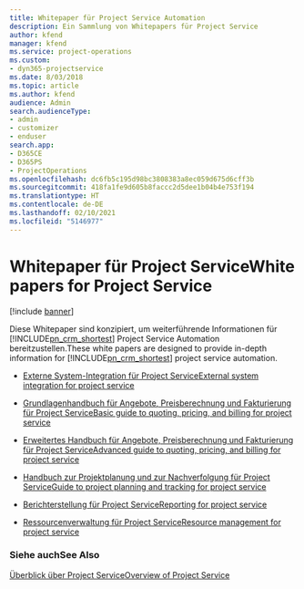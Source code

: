 ```yaml
---
title: Whitepaper für Project Service Automation
description: Ein Sammlung von Whitepapers für Project Service
author: kfend
manager: kfend
ms.service: project-operations
ms.custom:
- dyn365-projectservice
ms.date: 8/03/2018
ms.topic: article
ms.author: kfend
audience: Admin
search.audienceType:
- admin
- customizer
- enduser
search.app:
- D365CE
- D365PS
- ProjectOperations
ms.openlocfilehash: dc6fb5c195d98bc3808383a8ec059d675d6cff3b
ms.sourcegitcommit: 418fa1fe9d605b8faccc2d5dee1b04b4e753f194
ms.translationtype: HT
ms.contentlocale: de-DE
ms.lasthandoff: 02/10/2021
ms.locfileid: "5146977"
---
```

# <a name="white-papers-for-project-service"></a><span data-ttu-id="0e9f8-103">Whitepaper für Project Service</span><span class="sxs-lookup"><span data-stu-id="0e9f8-103">White papers for Project Service</span></span>

[!include [banner](../includes/psa-now-project-operations.md)]

<span data-ttu-id="0e9f8-104">Diese Whitepaper sind konzipiert, um weiterführende Informationen für [!INCLUDE[pn_crm_shortest](../includes/pn-crm-shortest.md)] Project Service Automation bereitzustellen.</span><span class="sxs-lookup"><span data-stu-id="0e9f8-104">These white papers are designed to provide in-depth information for [!INCLUDE[pn_crm_shortest](../includes/pn-crm-shortest.md)] project service automation.</span></span>

-   [<span data-ttu-id="0e9f8-105">Externe System-Integration für Project Service</span><span class="sxs-lookup"><span data-stu-id="0e9f8-105">External system integration for project service</span></span>](https://go.microsoft.com/fwlink/?LinkId=825445)

-   [<span data-ttu-id="0e9f8-106">Grundlagenhandbuch für Angebote, Preisberechnung und Fakturierung für Project Service</span><span class="sxs-lookup"><span data-stu-id="0e9f8-106">Basic guide to quoting, pricing, and billing for project service</span></span>](https://go.microsoft.com/fwlink/?LinkId=825241)

-   [<span data-ttu-id="0e9f8-107">Erweitertes Handbuch für Angebote, Preisberechnung und Fakturierung für Project Service</span><span class="sxs-lookup"><span data-stu-id="0e9f8-107">Advanced guide to quoting, pricing, and billing for project service</span></span>](https://go.microsoft.com/fwlink/?LinkId=825242)

-   [<span data-ttu-id="0e9f8-108">Handbuch zur Projektplanung und zur Nachverfolgung für Project Service</span><span class="sxs-lookup"><span data-stu-id="0e9f8-108">Guide to project planning and tracking for project service</span></span>](https://go.microsoft.com/fwlink/?LinkId=825243)

-   [<span data-ttu-id="0e9f8-109">Berichterstellung für Project Service</span><span class="sxs-lookup"><span data-stu-id="0e9f8-109">Reporting for project service</span></span>](https://go.microsoft.com/fwlink/?LinkId=825446)

-   [<span data-ttu-id="0e9f8-110">Ressourcenverwaltung für Project Service</span><span class="sxs-lookup"><span data-stu-id="0e9f8-110">Resource management for project service</span></span>](https://go.microsoft.com/fwlink/?LinkId=825244)

### <a name="see-also"></a><span data-ttu-id="0e9f8-111">Siehe auch</span><span class="sxs-lookup"><span data-stu-id="0e9f8-111">See Also</span></span>
 [<span data-ttu-id="0e9f8-112">Überblick über Project Service</span><span class="sxs-lookup"><span data-stu-id="0e9f8-112">Overview of Project Service</span></span>](../psa/overview.md)
